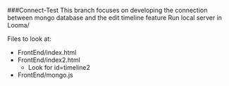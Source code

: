 ###Connect-Test
This branch focuses on developing the connection between mongo database and the edit timeline feature
Run local server in Looma/ 

Files to look at:
* FrontEnd/index.html
* FrontEnd/index2.html
	* Look for id=timeline2
* FrontEnd/mongo.js
